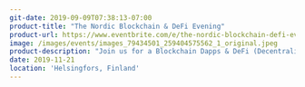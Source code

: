 ```yaml
---
git-date: 2019-09-09T07:38:13-07:00
product-title: "The Nordic Blockchain & DeFi Evening"
product-url: https://www.eventbrite.com/e/the-nordic-blockchain-defi-evening-tickets-80211838769
image: /images/events/images_79434501_259404575562_1_original.jpeg
product-description: "Join us for a Blockchain Dapps & DeFi (Decentralized Finance) themed evening filled with knowledge, great people and lots of fun. We will be serving snacks and beverages for all our guests."  
date: 2019-11-21
location: 'Helsingfors, Finland'
---
```

